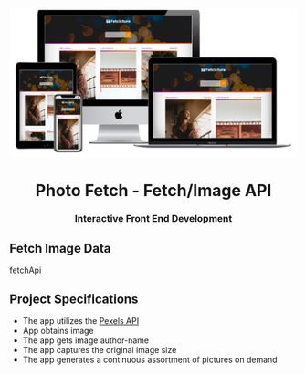<h1 align = "center">
<br>
  <img src = "assets/img/photo-fetch.png" width = "600">
  <br>
    <br>
  Photo Fetch - Fetch/Image API
  <br>
</ H1>

<h3 align = "center"> Interactive Front End Development </h3>

## Fetch Image Data

fetchApi

## Project Specifications

- The app utilizes the [Pexels API](https://www.pexels.com/api/)
- App obtains image
- The app gets image author-name
- The app captures the original image size
- The app generates a continuous assortment of pictures on demand
